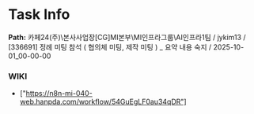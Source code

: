 # Task Info

**Path:** 카페24(주)\본사사업장\[CG]MI본부\MI인프라그룹\AI인프라1팀 / jykim13 / [336691] 정례 미팅 참석 ( 협의체 미팅, 제작 미팅 ) _ 요약 내용 숙지 / 2025-10-01_00-00-00

### WIKI
- ["https://n8n-mi-040-web.hanpda.com/workflow/54GuEgLF0au34qDR"]

